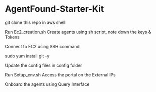 # AgentFound-Starter-Kit

git clone this repo in aws shell

Run Ec2_creation.sh
Create agents using sh script, note down the keys & Tokens

Connect to EC2 using SSH command

sudo yum install git -y

Update the config files in config folder

Run Setup_env.sh
Access the portal on the External IPs

Onboard the agents using Query Interface
